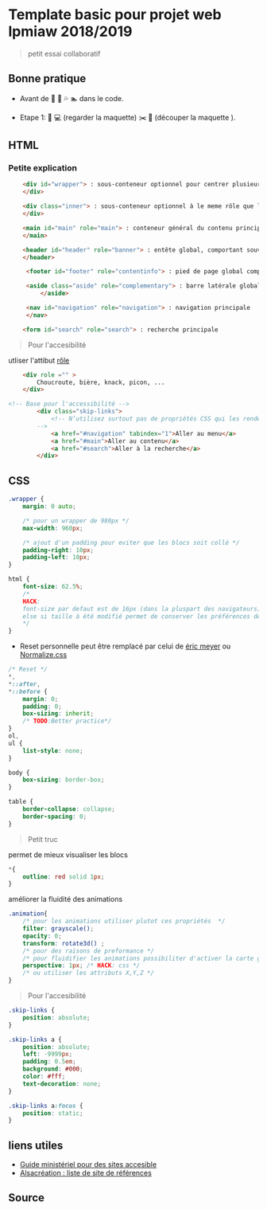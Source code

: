 # Template basic pour projet web lpmiaw 2018/2019

> petit essai collaboratif

## Bonne pratique

- Avant de :running: :ocean: :sweat_drops: :swimmer: dans le code.

- Etape 1:  :eyes: :computer: (regarder la maquette)  :scissors:  :pencil: (découper la maquette ).

## HTML

### Petite explication

``` HTML
    <div id="wrapper"> : sous-conteneur optionnel pour centrer plusieurs blocs de la même manière
    </div>
```

``` HTML
    <div class="inner"> : sous-conteneur optionnel à le meme rôle que le wrapper
    </div>
```

``` HTML
    <main id="main" role="main"> : conteneur général du contenu principal, typiquement ce qui n'est pas dans le header et le footer
    </main>
```

``` HTML
    <header id="header" role="banner"> : entête global, comportant souvent la navigation et des éléments qui se retrouvent en commun sur (quasiment) toutes les pages, On peut trouver plusieurs balises header, mais le role="banner doit être unique dans la page
    </header>
```

``` HTML
     <footer id="footer" role="contentinfo"> : pied de page global comportant des éléments qui se retrouvent en commun sur (quasiment) toutes les pages On peut trouver plusieurs balises footer, mais le role="contentinfo" doit être unique dans la page.</footer>
```

``` HTML
     <aside class="aside" role="complementary"> : barre latérale globale. Note : doit pouvoir être extrait de la page sans poser de problème, en clair ne pas y placer la navigation par exemple.
         </aside>
```

``` HTML
     <nav id="navigation" role="navigation"> : navigation principale
     </nav>
```

```HTML
    <form id="search" role="search"> : recherche principale
````

> Pour l'accesibilité

utliser l'attibut [rôle](https://www.w3.org/TR/html-aria/#sec-strong-native-semantics)

```HTML
    <div role ="" >
        Choucroute, bière, knack, picon, ...
    </div>
```

```HTML
<!-- Base pour l'accessibilité -->
        <div class="skip-links">
            <!-- N’utilisez surtout pas de propriétés CSS qui les rendent inactifs ou les attributs hidden et aria-hidden sinon plus visible pour les lecteurs d'écrans
        -->
            <a href="#navigation" tabindex="1">Aller au menu</a>
            <a href="#main">Aller au contenu</a>
            <a href="#search">Aller à la recherche</a>
        </div>
```

## CSS

``` CSS
.wrapper {
    margin: 0 auto;

    /* pour un wrapper de 980px */
    max-width: 960px;

    /* ajout d'un padding pour eviter que les blocs soit collé */
    padding-right: 10px;
    padding-left: 10px;
}
```

```CSS
html {
    font-size: 62.5%;
    /*
    HACK:
    font-size par defaut est de 16px (dans la pluspart des navigateurs) donc si la taille par defaut(16px) * 62.5% = 10px,  donc 1rem  = 10px;
    else si taille à été modifié permet de conserver les préférences de l'utilisateurs et changer l'apparence en conséquence
    */
}
```

- Reset personnelle peut être remplacé par celui de [éric meyer](https://meyerweb.com/eric/tools/css/reset/)  ou  [Normalize.css](https://github.com/necolas/normalize.css/)


```CSS
/* Reset */
*,
*::after,
*::before {
    margin: 0;
    padding: 0;
    box-sizing: inherit;
    /* TODO:Better practice*/
}
ol,
ul {
    list-style: none;
}

body {
    box-sizing: border-box;
}

table {
    border-collapse: collapse;
    border-spacing: 0;
}
```

>Petit truc

permet de mieux visualiser les blocs

```CSS
*{
    outline: red solid 1px;
}

```

améliorer la fluidité des animations

```CSS
.animation{
    /* pour les animations utiliser plutot ces propriétés  */
    filter: grayscale();
    opacity: 0;
    transform: rotate3d() ;
    /* pour des raisons de preformance */
    /* pour fluidifier les animations possibiliter d'activer la carte graphique */
    perspective: 1px; /* HACK: css */
    /* ou utiliser les attributs X,Y,Z */
}
```

> Pour l'accesibilité

```CSS
.skip-links {
    position: absolute;
}

.skip-links a {
    position: absolute;
    left: -9999px;
    padding: 0.5em;
    background: #000;
    color: #fff;
    text-decoration: none;
}

.skip-links a:focus {
    position: static;
}
```

## liens utiles

- [Guide ministériel pour des sites accesible](https://github.com/DISIC/guide-integrateur)
- [Alsacréation : liste de site de références](https://github.com/alsacreations/guidelines/blob/master/Ressources-liens.md)

## Source
